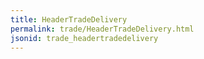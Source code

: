 ```yaml
---
title: HeaderTradeDelivery
permalink: trade/HeaderTradeDelivery.html
jsonid: trade_headertradedelivery
---
```

